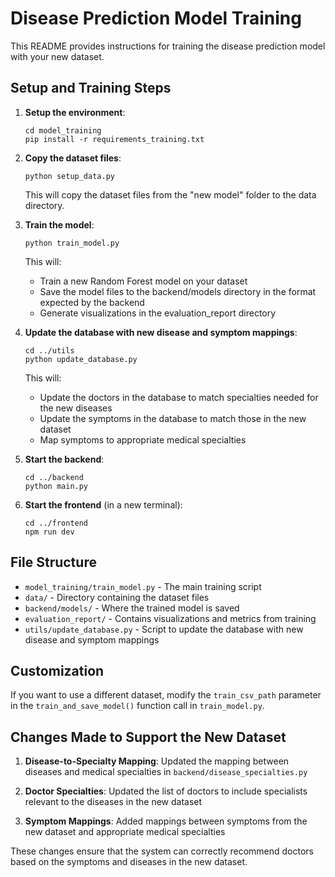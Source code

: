 # Disease Prediction Model Training

This README provides instructions for training the disease prediction model with your new dataset.

## Setup and Training Steps

1. **Setup the environment**:
   ```
   cd model_training
   pip install -r requirements_training.txt
   ```

2. **Copy the dataset files**:
   ```
   python setup_data.py
   ```
   This will copy the dataset files from the "new model" folder to the data directory.

3. **Train the model**:
   ```
   python train_model.py
   ```
   This will:
   - Train a new Random Forest model on your dataset
   - Save the model files to the backend/models directory in the format expected by the backend
   - Generate visualizations in the evaluation_report directory

4. **Update the database with new disease and symptom mappings**:
   ```
   cd ../utils
   python update_database.py
   ```
   This will:
   - Update the doctors in the database to match specialties needed for the new diseases
   - Update the symptoms in the database to match those in the new dataset
   - Map symptoms to appropriate medical specialties

5. **Start the backend**:
   ```
   cd ../backend
   python main.py
   ```

6. **Start the frontend** (in a new terminal):
   ```
   cd ../frontend
   npm run dev
   ```

## File Structure

- `model_training/train_model.py` - The main training script
- `data/` - Directory containing the dataset files
- `backend/models/` - Where the trained model is saved
- `evaluation_report/` - Contains visualizations and metrics from training
- `utils/update_database.py` - Script to update the database with new disease and symptom mappings

## Customization

If you want to use a different dataset, modify the `train_csv_path` parameter in the `train_and_save_model()` function call in `train_model.py`.

## Changes Made to Support the New Dataset

1. **Disease-to-Specialty Mapping**: Updated the mapping between diseases and medical specialties in `backend/disease_specialties.py`

2. **Doctor Specialties**: Updated the list of doctors to include specialists relevant to the diseases in the new dataset

3. **Symptom Mappings**: Added mappings between symptoms from the new dataset and appropriate medical specialties

These changes ensure that the system can correctly recommend doctors based on the symptoms and diseases in the new dataset. 
